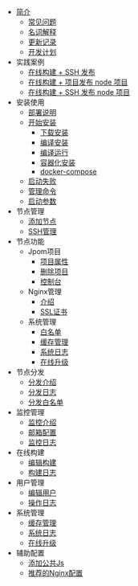 * [简介]()
    * [常见问题](FQA/FQA.md)
    * [名词解释](FQA/名词解释.md)
    * [更新记录](CHANGELOG)
    * [开发计划](PLANS)
* 实践案例
    * [在线构建 + SSH 发布](practice/ssh_release.md)
    * [在线构建 + 项目发布 node 项目](practice/build_node_release.md)
    * [在线构建 + SSH 发布 node 项目](practice/build_node_ssh_release.md)
* 安装使用
    * [部署说明](安装使用/部署说明.md)
    * [开始安装](安装使用/开始安装.md)
        * [下载安装](安装使用/安装/下载安装.md)
        * [编译安装](安装使用/安装/编译安装.md)
        * [编译运行](安装使用/安装/编译运行.md)
        * [容器化安装](安装使用/安装/容器化安装.md)
        * [docker-compose](安装使用/安装/docker-compose.md)
    * [启动失败](安装使用/启动失败.md)
    * [管理命令](安装使用/管理命令.md)
    * [启动参数](安装使用/启动参数.md)
* 节点管理
    * [添加节点](节点管理/添加节点.md)
    * [SSH管理](节点管理/SSH管理.md)
* 节点功能
    * Jpom项目
        * [项目属性](节点功能/项目管理/项目属性.md)
        * [删除项目](节点功能/项目管理/删除项目.md)
        * [控制台](节点功能/项目管理/控制台.md)
    * Nginx管理
        * [介绍](节点功能/nginx管理/介绍.md)
        * [SSL证书](节点功能/nginx管理/ssl介绍.md)
    * 系统管理
        * [白名单](节点功能/系统管理/白名单目录.md)
        * [缓存管理](节点功能/系统管理/缓存管理.md)
        * [系统日志](系统管理/系统日志.md)
        * [在线升级](系统管理/在线升级.md)
* 节点分发
    * [分发介绍](节点分发/分发介绍.md)
    * [分发日志](节点分发/分发日志.md)
    * [分发白名单](节点分发/分发白名单.md)
* 监控管理
    * [监控介绍](监控管理/监控简绍.md)
    * [邮箱配置](系统管理/邮箱配置.md)
    * [监控日志](监控管理/监控日志.md)
* 在线构建
    * [编辑构建](在线构建/编辑构建.md)
    * [构建日志](在线构建/构建日志.md)
* 用户管理
    * [编辑用户](用户管理/编辑用户.md)
    * [操作日志](用户管理/操作日志.md)
* 系统管理
    * [缓存管理](系统管理/缓存管理.md)
    * [系统日志](系统管理/系统日志.md)
    * [在线升级](系统管理/在线升级.md)
* 辅助配置
    * [添加公共Js](辅助配置/公共Js脚本.md)
    * [推荐的Nginx配置](辅助配置/nginx-config.md)
